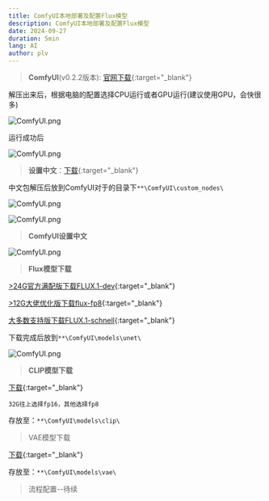 ```yaml
---
title: ComfyUI本地部署及配置Flux模型
description: ComfyUI本地部署及配置Flux模型
date: 2024-09-27
duration: 5min
lang: AI
author: plv
---
```


> **ComfyUI**(v0.2.2版本): [官网下载](https://github.com/comfyanonymous/ComfyUI/releases/tag/v0.2.2){:target="_blank"}  

解压出来后，根据电脑的配置选择CPU运行或者GPU运行(建议使用GPU，会快很多)

![ComfyUI.png](/img/ComfyUI/ComfyUI-01.png)

运行成功后

![ComfyUI.png](/img/ComfyUI/ComfyUI-02.png)

>  **设置中文**：[下载](https://github.com/AIGODLIKE/AIGODLIKE-ComfyUI-Translation){:target="_blank"} 

中文包解压后放到ComfyUI对于的目录下`**\ComfyUI\custom_nodes\`

![ComfyUI.png](/img/ComfyUI/ComfyUI-03.png)

![ComfyUI.png](/img/ComfyUI/ComfyUI-04.png)

> **ComfyUI设置中文**

![ComfyUI.png](/img/ComfyUI/ComfyUI-05.png)



> **Flux模型下载**

[>24G官方满配版下载FLUX.1-dev](https://huggingface.co/black-forest-labs/FLUX.1-dev/tree/main){:target="_blank"}

[>12G大佬优化版下载flux-fp8](https://huggingface.co/black-forest-labs/FLUX.1-dev/tree/main){:target="_blank"}

[大多数支持版下载FLUX.1-schnell](https://huggingface.co/black-forest-labs/FLUX.1-dev/tree/main){:target="_blank"}

下载完成后放到`**\ComfyUI\models\unet\`

![ComfyUI.png](/img/ComfyUI/ComfyUI-06.png)

> **CLIP模型下载**

[下载](https://huggingface.co/comfyanonymous/flux_text_encoders/tree/main){:target="_blank"}

`32G往上选择fp16，其他选择fp8`

存放至：`**\ComfyUI\models\clip\`

> VAE模型下载

[下载](https://huggingface.co/black-forest-labs/FLUX.1-schnell/blob/main/ae.safetensors){:target="_blank"}

存放至：`**\ComfyUI\models\vae\`

> 流程配置--待续